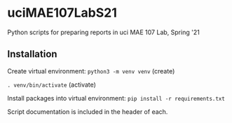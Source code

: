 # uciMAE107LabS21
Python scripts for preparing reports in uci MAE 107 Lab, Spring '21

## Installation
Create virtual environment:
```python3 -m venv venv``` (create)

```. venv/bin/activate``` (activate)

Install packages into virtual environment:
```pip install -r requirements.txt```

Script documentation is included in the header of each.

